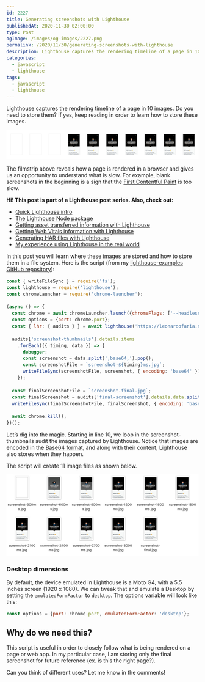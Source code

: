 ```yaml
---
id: 2227
title: Generating screenshots with Lighthouse
publishedAt: 2020-11-30 02:00:00
type: Post
ogImage: /images/og-images/2227.png
permalink: /2020/11/30/generating-screenshots-with-lighthouse
description: Lighthouse captures the rendering timeline of a page in 10 images. Do you need to store them? If yes, keep reading in order to learn how to store these images.
categories:
  - javascript
  - lighthouse
tags:
  - javascript
  - lighthouse
---
```


Lighthouse captures the rendering timeline of a page in 10 images. Do you need to store them? If yes, keep reading in order to learn how to store these images.

![Lighthouse screenshots](/wp-content/uploads/2020/11/lighthouse-screenshots.jpg)

The filmstrip above reveals how a page is rendered in a browser and gives us an opportunity to understand what is slow. For example, blank screenshots in the beginning is a sign that the [First Contentful Paint](https://web.dev/fcp/) is too slow. 

<div class="my-10 p-4 border border-gray-6 rounded-md bg-white">
<strong>Hi! This post is part of a Lighthouse post series. Also, check out:</strong>

<ul>
<li><a href="/2020/11/30/the-undocumented-lighthouse-guide#quick-lighthouse-intro">Quick Lighthouse intro</a></li>
<li><a href="/2020/11/30/the-undocumented-lighthouse-guide#the-lighthouse-node-package">The Lighthouse Node package</a></li>
<li><a href="/2020/11/30/getting-asset-transferred-information-with-lighthouse/">Getting asset transferred information with Lighthouse</a></li>
<li><a href="/2020/11/30/getting-web-vitals-information-with-lighthouse/">Getting Web Vitals information with Lighthouse</a></li>
<li><a href="/2020/11/30/creating-har-files-with-lighthouse/">Generating HAR files with Lighthouse</a></li>
<li><a href="/2020/11/30/my-experience-using-lighthouse-in-the-real-world/">My experience using Lighthouse in the real world</a></li>
</ul>
</div>

In this post you will learn where these images are stored and how to store them in a file system. Here is the script (from my [lighthouse-examples GitHub repository](https://github.com/leonardofaria/lighthouse-examples)): 

```js showLineNumbers
const { writeFileSync } = require('fs');
const lighthouse = require('lighthouse');
const chromeLauncher = require('chrome-launcher');

(async () => {
  const chrome = await chromeLauncher.launch({chromeFlags: ['--headless']});
  const options = {port: chrome.port};
  const { lhr: { audits } } = await lighthouse('https://leonardofaria.net', options);

  audits['screenshot-thumbnails'].details.items
    .forEach(({ timing, data }) => {
      debugger;
      const screenshot = data.split(';base64,').pop();
      const screenshotFile = `screenshot-${timing}ms.jpg`;
      writeFileSync(screenshotFile, screenshot, { encoding: 'base64' });
    });

  const finalScreenshotFile = `screenshot-final.jpg`;
  const finalScreenshot = audits['final-screenshot'].details.data.split(';base64,').pop();
  writeFileSync(finalScreenshotFile, finalScreenshot, { encoding: 'base64' });

  await chrome.kill();
})();
```

Let’s dig into the magic. Starting in line 10, we loop in the screenshot-thumbnails audit the images captured by Lighthouse. Notice that images are encoded in the [Base64 format](https://en.wikipedia.org/wiki/Base64), and along with their content, Lighthouse also stores when they happen. 

The script will create 11 image files as shown below.

![Screenshots created by Lighthouse](/wp-content/uploads/2020/11/lighthouse-screenshots-finder.jpg)

### Desktop dimensions

By default, the device emulated in Lighthouse is a Moto G4, with a 5.5 inches screen (1920 x 1080). We can tweak that and emulate a Desktop by setting the `emulatedFormFactor` to `desktop`. The options variable will look like this: 

```js
const options = {port: chrome.port, emulatedFormFactor: 'desktop'};
```

## Why do we need this? 

This script is useful in order to closely follow what is being rendered on a page or web app. In my particular case, I am storing only the final screenshot for future reference (ex. is this the right page?).

Can you think of different uses? Let me know in the comments!
